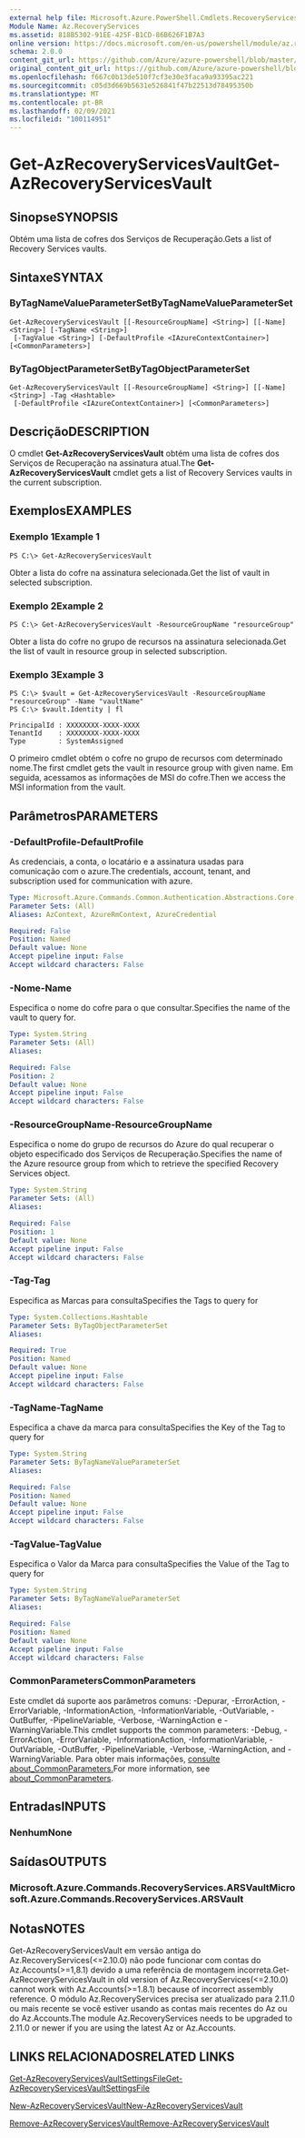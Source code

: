 ```yaml
---
external help file: Microsoft.Azure.PowerShell.Cmdlets.RecoveryServices.dll-Help.xml
Module Name: Az.RecoveryServices
ms.assetid: 818B5302-91EE-425F-B1CD-86B626F1B7A3
online version: https://docs.microsoft.com/en-us/powershell/module/az.recoveryservices/get-azrecoveryservicesvault
schema: 2.0.0
content_git_url: https://github.com/Azure/azure-powershell/blob/master/src/RecoveryServices/RecoveryServices/help/Get-AzRecoveryServicesVault.md
original_content_git_url: https://github.com/Azure/azure-powershell/blob/master/src/RecoveryServices/RecoveryServices/help/Get-AzRecoveryServicesVault.md
ms.openlocfilehash: f667c0b13de510f7cf3e30e3faca9a93395ac221
ms.sourcegitcommit: c05d3d669b5631e526841f47b22513d78495350b
ms.translationtype: MT
ms.contentlocale: pt-BR
ms.lasthandoff: 02/09/2021
ms.locfileid: "100114951"
---
```

# <span data-ttu-id="12f5b-101">Get-AzRecoveryServicesVault</span><span class="sxs-lookup"><span data-stu-id="12f5b-101">Get-AzRecoveryServicesVault</span></span>

## <span data-ttu-id="12f5b-102">Sinopse</span><span class="sxs-lookup"><span data-stu-id="12f5b-102">SYNOPSIS</span></span>

<span data-ttu-id="12f5b-103">Obtém uma lista de cofres dos Serviços de Recuperação.</span><span class="sxs-lookup"><span data-stu-id="12f5b-103">Gets a list of Recovery Services vaults.</span></span>

## <span data-ttu-id="12f5b-104">Sintaxe</span><span class="sxs-lookup"><span data-stu-id="12f5b-104">SYNTAX</span></span>

### <span data-ttu-id="12f5b-105">ByTagNameValueParameterSet</span><span class="sxs-lookup"><span data-stu-id="12f5b-105">ByTagNameValueParameterSet</span></span>
```
Get-AzRecoveryServicesVault [[-ResourceGroupName] <String>] [[-Name] <String>] [-TagName <String>]
 [-TagValue <String>] [-DefaultProfile <IAzureContextContainer>] [<CommonParameters>]
```

### <span data-ttu-id="12f5b-106">ByTagObjectParameterSet</span><span class="sxs-lookup"><span data-stu-id="12f5b-106">ByTagObjectParameterSet</span></span>
```
Get-AzRecoveryServicesVault [[-ResourceGroupName] <String>] [[-Name] <String>] -Tag <Hashtable>
 [-DefaultProfile <IAzureContextContainer>] [<CommonParameters>]
```

## <span data-ttu-id="12f5b-107">Descrição</span><span class="sxs-lookup"><span data-stu-id="12f5b-107">DESCRIPTION</span></span>

<span data-ttu-id="12f5b-108">O cmdlet **Get-AzRecoveryServicesVault** obtém uma lista de cofres dos Serviços de Recuperação na assinatura atual.</span><span class="sxs-lookup"><span data-stu-id="12f5b-108">The **Get-AzRecoveryServicesVault** cmdlet gets a list of Recovery Services vaults in the current subscription.</span></span>

## <span data-ttu-id="12f5b-109">Exemplos</span><span class="sxs-lookup"><span data-stu-id="12f5b-109">EXAMPLES</span></span>

### <span data-ttu-id="12f5b-110">Exemplo 1</span><span class="sxs-lookup"><span data-stu-id="12f5b-110">Example 1</span></span>

```
PS C:\> Get-AzRecoveryServicesVault
```

<span data-ttu-id="12f5b-111">Obter a lista do cofre na assinatura selecionada.</span><span class="sxs-lookup"><span data-stu-id="12f5b-111">Get the list of vault in selected subscription.</span></span>

### <span data-ttu-id="12f5b-112">Exemplo 2</span><span class="sxs-lookup"><span data-stu-id="12f5b-112">Example 2</span></span>

```
PS C:\> Get-AzRecoveryServicesVault -ResourceGroupName "resourceGroup"
```

<span data-ttu-id="12f5b-113">Obter a lista do cofre no grupo de recursos na assinatura selecionada.</span><span class="sxs-lookup"><span data-stu-id="12f5b-113">Get the list of vault in resource group in selected subscription.</span></span>

### <span data-ttu-id="12f5b-114">Exemplo 3</span><span class="sxs-lookup"><span data-stu-id="12f5b-114">Example 3</span></span>

```
PS C:\> $vault = Get-AzRecoveryServicesVault -ResourceGroupName "resourceGroup" -Name "vaultName"
PS C:\> $vault.Identity | fl

PrincipalId : XXXXXXXX-XXXX-XXXX
TenantId    : XXXXXXXX-XXXX-XXXX
Type        : SystemAssigned
```

<span data-ttu-id="12f5b-115">O primeiro cmdlet obtém o cofre no grupo de recursos com determinado nome.</span><span class="sxs-lookup"><span data-stu-id="12f5b-115">The first cmdlet gets the vault in resource group with given name.</span></span> <span data-ttu-id="12f5b-116">Em seguida, acessamos as informações de MSI do cofre.</span><span class="sxs-lookup"><span data-stu-id="12f5b-116">Then we access the MSI information from the vault.</span></span>

## <span data-ttu-id="12f5b-117">Parâmetros</span><span class="sxs-lookup"><span data-stu-id="12f5b-117">PARAMETERS</span></span>

### <span data-ttu-id="12f5b-118">-DefaultProfile</span><span class="sxs-lookup"><span data-stu-id="12f5b-118">-DefaultProfile</span></span>

<span data-ttu-id="12f5b-119">As credenciais, a conta, o locatário e a assinatura usadas para comunicação com o azure.</span><span class="sxs-lookup"><span data-stu-id="12f5b-119">The credentials, account, tenant, and subscription used for communication with azure.</span></span>

```yaml
Type: Microsoft.Azure.Commands.Common.Authentication.Abstractions.Core.IAzureContextContainer
Parameter Sets: (All)
Aliases: AzContext, AzureRmContext, AzureCredential

Required: False
Position: Named
Default value: None
Accept pipeline input: False
Accept wildcard characters: False
```

### <span data-ttu-id="12f5b-120">-Nome</span><span class="sxs-lookup"><span data-stu-id="12f5b-120">-Name</span></span>

<span data-ttu-id="12f5b-121">Especifica o nome do cofre para o que consultar.</span><span class="sxs-lookup"><span data-stu-id="12f5b-121">Specifies the name of the vault to query for.</span></span>

```yaml
Type: System.String
Parameter Sets: (All)
Aliases:

Required: False
Position: 2
Default value: None
Accept pipeline input: False
Accept wildcard characters: False
```

### <span data-ttu-id="12f5b-122">-ResourceGroupName</span><span class="sxs-lookup"><span data-stu-id="12f5b-122">-ResourceGroupName</span></span>

<span data-ttu-id="12f5b-123">Especifica o nome do grupo de recursos do Azure do qual recuperar o objeto especificado dos Serviços de Recuperação.</span><span class="sxs-lookup"><span data-stu-id="12f5b-123">Specifies the name of the Azure resource group from which to retrieve the specified Recovery Services object.</span></span>

```yaml
Type: System.String
Parameter Sets: (All)
Aliases:

Required: False
Position: 1
Default value: None
Accept pipeline input: False
Accept wildcard characters: False
```

### <span data-ttu-id="12f5b-124">-Tag</span><span class="sxs-lookup"><span data-stu-id="12f5b-124">-Tag</span></span>

<span data-ttu-id="12f5b-125">Especifica as Marcas para consulta</span><span class="sxs-lookup"><span data-stu-id="12f5b-125">Specifies the Tags to query for</span></span>

```yaml
Type: System.Collections.Hashtable
Parameter Sets: ByTagObjectParameterSet
Aliases:

Required: True
Position: Named
Default value: None
Accept pipeline input: False
Accept wildcard characters: False
```

### <span data-ttu-id="12f5b-126">-TagName</span><span class="sxs-lookup"><span data-stu-id="12f5b-126">-TagName</span></span>

<span data-ttu-id="12f5b-127">Especifica a chave da marca para consulta</span><span class="sxs-lookup"><span data-stu-id="12f5b-127">Specifies the Key of the Tag to query for</span></span>

```yaml
Type: System.String
Parameter Sets: ByTagNameValueParameterSet
Aliases:

Required: False
Position: Named
Default value: None
Accept pipeline input: False
Accept wildcard characters: False
```

### <span data-ttu-id="12f5b-128">-TagValue</span><span class="sxs-lookup"><span data-stu-id="12f5b-128">-TagValue</span></span>

<span data-ttu-id="12f5b-129">Especifica o Valor da Marca para consulta</span><span class="sxs-lookup"><span data-stu-id="12f5b-129">Specifies the Value of the Tag to query for</span></span>

```yaml
Type: System.String
Parameter Sets: ByTagNameValueParameterSet
Aliases:

Required: False
Position: Named
Default value: None
Accept pipeline input: False
Accept wildcard characters: False
```

### <span data-ttu-id="12f5b-130">CommonParameters</span><span class="sxs-lookup"><span data-stu-id="12f5b-130">CommonParameters</span></span>
<span data-ttu-id="12f5b-131">Este cmdlet dá suporte aos parâmetros comuns: -Depurar, -ErrorAction, -ErrorVariable, -InformationAction, -InformationVariable, -OutVariable, -OutBuffer, -PipelineVariable, -Verbose, -WarningAction e -WarningVariable.</span><span class="sxs-lookup"><span data-stu-id="12f5b-131">This cmdlet supports the common parameters: -Debug, -ErrorAction, -ErrorVariable, -InformationAction, -InformationVariable, -OutVariable, -OutBuffer, -PipelineVariable, -Verbose, -WarningAction, and -WarningVariable.</span></span> <span data-ttu-id="12f5b-132">Para obter mais informações, [consulte about_CommonParameters.](http://go.microsoft.com/fwlink/?LinkID=113216)</span><span class="sxs-lookup"><span data-stu-id="12f5b-132">For more information, see [about_CommonParameters](http://go.microsoft.com/fwlink/?LinkID=113216).</span></span>

## <span data-ttu-id="12f5b-133">Entradas</span><span class="sxs-lookup"><span data-stu-id="12f5b-133">INPUTS</span></span>

### <span data-ttu-id="12f5b-134">Nenhum</span><span class="sxs-lookup"><span data-stu-id="12f5b-134">None</span></span>

## <span data-ttu-id="12f5b-135">Saídas</span><span class="sxs-lookup"><span data-stu-id="12f5b-135">OUTPUTS</span></span>

### <span data-ttu-id="12f5b-136">Microsoft.Azure.Commands.RecoveryServices.ARSVault</span><span class="sxs-lookup"><span data-stu-id="12f5b-136">Microsoft.Azure.Commands.RecoveryServices.ARSVault</span></span>

## <span data-ttu-id="12f5b-137">Notas</span><span class="sxs-lookup"><span data-stu-id="12f5b-137">NOTES</span></span>
<span data-ttu-id="12f5b-138">Get-AzRecoveryServicesVault em versão antiga do Az.RecoveryServices(<=2.10.0) não pode funcionar com contas do Az.Accounts(>=1,8.1) devido a uma referência de montagem incorreta.</span><span class="sxs-lookup"><span data-stu-id="12f5b-138">Get-AzRecoveryServicesVault in old version of Az.RecoveryServices(<=2.10.0) cannot work with Az.Accounts(>=1.8.1) because of incorrect assembly reference.</span></span> <span data-ttu-id="12f5b-139">O módulo Az.RecoveryServices precisa ser atualizado para 2.11.0 ou mais recente se você estiver usando as contas mais recentes do Az ou do Az.Accounts.</span><span class="sxs-lookup"><span data-stu-id="12f5b-139">The module Az.RecoveryServices needs to be upgraded to 2.11.0 or newer if you are using the latest Az or Az.Accounts.</span></span>

## <span data-ttu-id="12f5b-140">LINKS RELACIONADOS</span><span class="sxs-lookup"><span data-stu-id="12f5b-140">RELATED LINKS</span></span>

[<span data-ttu-id="12f5b-141">Get-AzRecoveryServicesVaultSettingsFile</span><span class="sxs-lookup"><span data-stu-id="12f5b-141">Get-AzRecoveryServicesVaultSettingsFile</span></span>](./Get-AzRecoveryServicesVaultSettingsFile.md)

[<span data-ttu-id="12f5b-142">New-AzRecoveryServicesVault</span><span class="sxs-lookup"><span data-stu-id="12f5b-142">New-AzRecoveryServicesVault</span></span>](./New-AzRecoveryServicesVault.md)

[<span data-ttu-id="12f5b-143">Remove-AzRecoveryServicesVault</span><span class="sxs-lookup"><span data-stu-id="12f5b-143">Remove-AzRecoveryServicesVault</span></span>](./Remove-AzRecoveryServicesVault.md)
